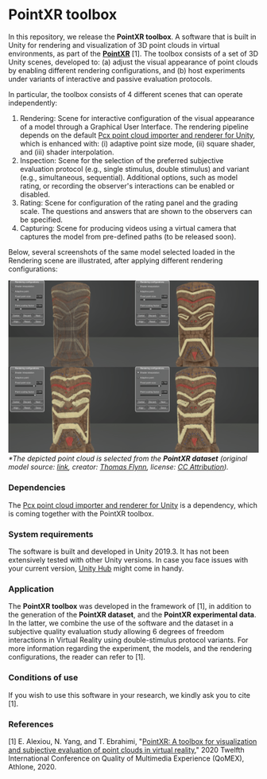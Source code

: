 


# PointXR toolbox


In this repository, we release the **PointXR toolbox**. A software that is built in Unity for rendering and visualization of 3D point clouds in virtual environments, as part of the [**PointXR**](https://www.epfl.ch/labs/mmspg/downloads/pointxr/) [1]. The toolbox consists of a set of 3D Unity scenes, developed to: (a) adjust the visual appearance of point clouds by enabling different rendering configurations, and (b) host experiments under variants of interactive and passive evaluation protocols.

In particular, the toolbox consists of 4 different scenes that can operate independently:

 1. Rendering: Scene for interactive configuration of the visual appearance of a model through a Graphical User Interface. The rendering pipeline depends on the default [Pcx point cloud importer and renderer for Unity](https://github.com/keijiro/Pcx), which is enhanced with: (i) adaptive point size mode, (ii) square shader, and (iii) shader interpolation.
 2. Inspection: Scene for the selection of the preferred subjective evaluation protocol (e.g., single stimulus, double stimulus) and variant (e.g., simultaneous, sequential). Additional options, such as model rating, or recording the observer's interactions can be enabled or disabled.  
 3. Rating: Scene for configuration of the rating panel and the grading scale. The questions and answers that are shown to the observers can be specified.
 4. Capturing: Scene for producing videos using a virtual camera that captures the model from pre-defined paths (to be released soon).

Below, several screenshots of the same model selected loaded in the Rendering scene are illustrated, after applying different rendering configurations:

![alt text](/docs/screenshot.png)
*\*The depicted point cloud is selected from the **PointXR dataset** (original model source: [link](https://sketchfab.com/3d-models/hawaiian-tiki-3dscan-022f006c8ef647818d754195f02cb61f), creator: [Thomas Flynn](https://sketchfab.com/nebulousflynn), license: [CC Attribution](https://creativecommons.org/licenses/by/4.0/)).*


### Dependencies

The [Pcx point cloud importer and renderer for Unity](https://github.com/keijiro/Pcx) is a dependency, which is coming together with the PointXR toolbox.


### System requirements

The software is built and developed in Unity 2019.3. It has not been extensively tested with other Unity versions. In case you face issues with your current version, [Unity Hub](https://docs.unity3d.com/Manual/GettingStartedInstallingHub.html) might come in handy.


### Application

The **PointXR toolbox** was developed in the framework of [1], in addition to the generation of the **PointXR dataset**, and the **PointXR experimental data**. In the latter, we combine the use of the software and the dataset in a subjective quality evaluation study allowing 6 degrees of freedom interactions in Virtual Reality using double-stimulus protocol variants. For more information regarding the experiment, the models, and the rendering configurations, the reader can refer to [1].


### Conditions of use

If you wish to use this software in your research, we kindly ask you to cite [1].


### References

[1] E. Alexiou, N. Yang, and T. Ebrahimi, "[PointXR: A toolbox for visualization and subjective evaluation of point clouds in virtual reality](https://infoscience.epfl.ch/record/277378?ln=en)," 2020 Twelfth International Conference on Quality of Multimedia Experience (QoMEX), Athlone, 2020.
